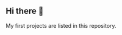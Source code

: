 ## Hi there 👋
My first projects are listed in this repository.
<!--
**IlyaKo4atkov/IlyaKo4atkov** is a ✨ _special_ ✨ repository because its `README.md` (this file) appears on your GitHub profile.

Here are some ideas to get you started:

- 🔭 I’m currently working on the Python programming language, the use of neural networks and machine learning
- 🌱 I’m currently learning training at The Founder's Academy of Neural Networks
- 📫 How to reach me: VK: https://vk.com/int04
TG: @coder_onesky
- about me: Hardworking, punctual, I like to learn new things
